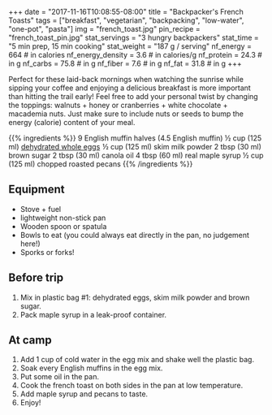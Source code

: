 +++
date = "2017-11-16T10:08:55-08:00"
title = "Backpacker's French Toasts"
tags = ["breakfast", "vegetarian", "backpacking", "low-water", "one-pot", "pasta"]
img = "french_toast.jpg"
pin_recipe = "french_toast_pin.jpg"
stat_servings = "3 hungry backpackers"
stat_time = "5 min prep, 15 min cooking"
stat_weight = "187 g / serving"
nf_energy = 664 # in calories
nf_energy_density = 3.6 # in calories/g
nf_protein = 24.3 # in g
nf_carbs = 75.8 # in g
nf_fiber = 7.6 # in g
nf_fat = 31.8 # in g
+++

Perfect for these laid-back mornings when watching the sunrise while sipping your coffee and enjoying a delicious breakfast is more important than hitting the trail early! Feel free to add your personal twist by changing the toppings: walnuts + honey or cranberries + white chocolate + macademia nuts. Just make sure to include nuts or seeds to bump the energy (calorie) content of your meal.

{{% ingredients %}}
9 English muffin halves (4.5 English muffin)
½ cup (125 ml) <a target="_blank" href="https://www.amazon.com/gp/product/B01G24Z06G/ref=as_li_tl?ie=UTF8&camp=1789&creative=9325&creativeASIN=B01G24Z06G&linkCode=as2&tag=gourmethiking-20&linkId=aebfb956080e1a1ff91385b93e66d8e5">dehydrated whole eggs</a><img src="//ir-na.amazon-adsystem.com/e/ir?t=gourmethiking-20&l=am2&o=1&a=B01G24Z06G" width="1" height="1" border="0" alt="" style="border:none !important; margin:0px !important;" />
½ cup (125 ml) skim milk powder
2 tbsp (30 ml) brown sugar
2 tbsp (30 ml) canola oil
4 tbsp (60 ml) real maple syrup
½ cup (125 ml) chopped roasted pecans
{{% /ingredients %}}

## Equipment
- Stove + fuel
- lightweight non-stick pan
- Wooden spoon or spatula
- Bowls to eat (you could always eat directly in the pan, no judgement here!)
- Sporks or forks!
 
## Before trip
1. Mix in plastic bag #1: dehydrated eggs, skim milk powder and brown sugar.
1. Pack maple syrup in a leak-proof container.
 
## At camp
1. Add 1 cup of cold water in the egg mix and shake well the plastic bag.
1. Soak every English muffins in the egg mix. 
1. Put some oil in the pan.
1. Cook the french toast on both sides in the pan at low temperature.
1. Add maple syrup and pecans to taste.
1. Enjoy!

